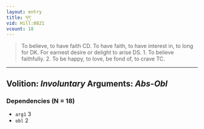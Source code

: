 ```yaml
---
layout: entry
title: དད་
vid: Hill:0821
vcount: 18
---
```

> To believe, to have faith CD\. To have faith, to have interest in, to long for DK\. For earnest desire or delight to arise DS\. 1\. To believe faithfully\. 2\. To be happy, to love, be fond of, to crave TC\.

---
Volition: _Involuntary_
Arguments: _Abs-Obl_
---

### Dependencies (N = 18)
* `arg1` 3
* `obl` 2
